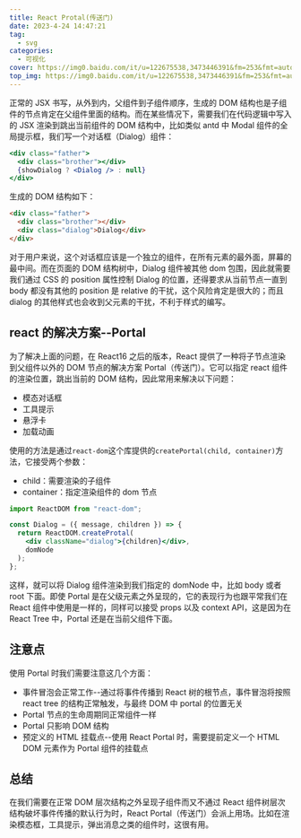 ```yaml
---
title: React Protal(传送门)
date: 2023-4-24 14:47:21
tag:
  - svg
categories:
  - 可视化
cover: https://img0.baidu.com/it/u=122675538,3473446391&fm=253&fmt=auto&app=120&f=JPEG?w=1422&h=800
top_img: https://img0.baidu.com/it/u=122675538,3473446391&fm=253&fmt=auto&app=120&f=JPEG?w=1422&h=800
---
```


正常的 JSX 书写，从外到内，父组件到子组件顺序，生成的 DOM 结构也是子组件的节点肯定在父组件里面的结构。而在某些情况下，需要我们在代码逻辑中写入的 JSX 渲染到跳出当前组件的 DOM 结构中，比如类似 antd 中 Modal 组件的全局提示框，我们写一个对话框（Dialog）组件：

```jsx
<div class="father">
  <div class="brother"></div>
  {showDialog ? <Dialog /> : null}
</div>
```

生成的 DOM 结构如下：

```html
<div class="father">
  <div class="brother"></div>
  <div class="dialog">Dialog</div>
</div>
```

对于用户来说，这个对话框应该是一个独立的组件，在所有元素的最外面，屏幕的最中间。而在页面的 DOM 结构树中，Dialog 组件被其他 dom 包围，因此就需要我们通过 CSS 的 position 属性控制 Dialog 的位置，还得要求从当前节点一直到 body 都没有其他的 position 是 relative 的干扰，这个风险肯定是很大的；而且 dialog 的其他样式也会收到父元素的干扰，不利于样式的编写。

## react 的解决方案--Portal

为了解决上面的问题，在 React16 之后的版本，React 提供了一种将子节点渲染到父组件以外的 DOM 节点的解决方案 Portal（传送门）。它可以指定 react 组件的渲染位置，跳出当前的 DOM 结构，因此常用来解决以下问题：

- 模态对话框
- 工具提示
- 悬浮卡
- 加载动画

使用的方法是通过`react-dom`这个库提供的`createPortal(child, container)`方法，它接受两个参数：

- child：需要渲染的子组件
- container：指定渲染组件的 dom 节点

```jsx
import ReactDOM from "react-dom";

const Dialog = ({ message, children }) => {
  return ReactDOM.createProtal(
    <div className="dialog">{children}</div>,
    domNode
  );
};
```

这样，就可以将 Dialog 组件渲染到我们指定的 domNode 中，比如 body 或者 root 下面。即使 Portal 是在父级元素之外呈现的，它的表现行为也跟平常我们在 React 组件中使用是一样的，同样可以接受 props 以及 context API，这是因为在 React Tree 中，Portal 还是在当前父组件下面。

## 注意点

使用 Portal 时我们需要注意这几个方面：

- 事件冒泡会正常工作--通过将事件传播到 React 树的根节点，事件冒泡将按照 react tree 的结构正常触发，与最终 DOM 中 portal 的位置无关
- Portal 节点的生命周期同正常组件一样
- Portal 只影响 DOM 结构
- 预定义的 HTML 挂载点--使用 React Portal 时，需要提前定义一个 HTML DOM 元素作为 Portal 组件的挂载点

## 总结

在我们需要在正常 DOM 层次结构之外呈现子组件而又不通过 React 组件树层次结构破坏事件传播的默认行为时，React Portal（传送门）会派上用场。比如在渲染模态框，工具提示，弹出消息之类的组件时，这很有用。
